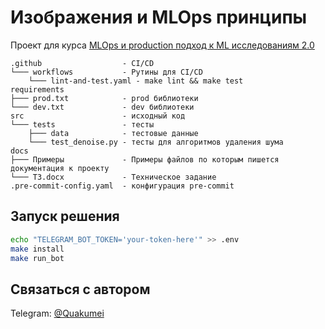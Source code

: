 # Изображения и MLOps принципы

Проект для курса [MLOps и production подход к ML исследованиям 2.0](https://ods.ai/tracks/ml-in-production-spring-23)

```tree
.github                  - CI/CD
└─── workflows           - Рутины для CI/CD
    └─── lint-and-test.yaml - make lint && make test
requirements
├─── prod.txt            - prod библиотеки
└─── dev.txt             - dev библиотеки
src                      - исходный код
└─── tests               - тесты
    ├─── data            - тестовые данные
    └─── test_denoise.py - тесты для алгоритмов удаления шума
docs
├─── Примеры             - Примеры файлов по которым пишется документация к проекту
└─── ТЗ.docx             - Техническое задание
.pre-commit-config.yaml  - конфигурация pre-commit

```

## Запуск решения

```bash
echo "TELEGRAM_BOT_TOKEN='your-token-here'" >> .env
make install
make run_bot
```

## Связаться с автором

Telegram: [@Quakumei](https://t.me/Quakumei)
